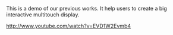 This is a demo of our previous works. It help users to create a big interactive multitouch display.


http://www.youtube.com/watch?v=EVD1W2Evmb4
